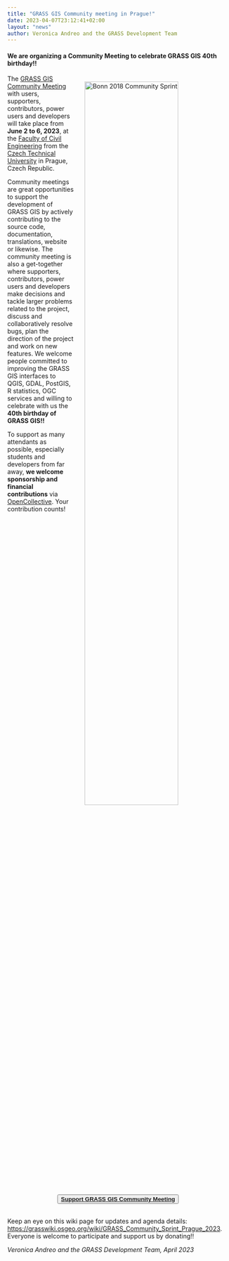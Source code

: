 ```yaml
---
title: "GRASS GIS Community meeting in Prague!"
date: 2023-04-07T23:12:41+02:00
layout: "news"
author: Veronica Andreo and the GRASS Development Team
---
```


#### We are organizing a **Community Meeting** to celebrate GRASS GIS 40th birthday!! 

<a href="/images/news/grass_sprint2018_bonn_fotowall_medium.jpg">
  <img src="/images/news/grass_sprint2018_bonn_fotowall_medium.jpg"
   alt="Bonn 2018 Community Sprint"
   title="Bonn 2018 Community Sprint"
   width="65%" style="float:right;padding-left:25px;padding-top:15px">
</a>

The [GRASS GIS Community Meeting](https://grasswiki.osgeo.org/wiki/GRASS_Community_Sprint_Prague_2023) 
with users, supporters, contributors, power users and developers 
will take place from **June 2 to 6, 2023**, at the 
[Faculty of Civil Engineering](https://www.fsv.cvut.cz/?lang=en) 
from the [Czech Technical University](https://www.cvut.cz/en) in Prague, Czech Republic.

Community meetings are great opportunities to support the development of GRASS GIS by 
actively contributing to the source code, documentation, translations, website or likewise. 
The community meeting is also a get-together where supporters, contributors, power 
users and developers make decisions and tackle larger problems related to the project, discuss 
and collaboratively resolve bugs, plan the direction of the project and work on new features. 
We welcome people committed to improving the GRASS GIS interfaces to QGIS, GDAL, 
PostGIS, R statistics, OGC services and willing to celebrate with us the 
**40th birthday of GRASS GIS!!**

To support as many attendants as possible, especially students and developers from far away, 
**we welcome sponsorship and financial contributions** via [OpenCollective](https://opencollective.com/osgeo/projects/grass).
Your contribution counts!

<br>
<div align="center">
<button class="btn btn-primary">
<b><a href="https://opencollective.com/grass/contribute" target="_blank">Support GRASS GIS Community Meeting</a></b>
</button>
</div>

<br>

Keep an eye on this wiki page for updates and agenda details:
<https://grasswiki.osgeo.org/wiki/GRASS_Community_Sprint_Prague_2023>. 
Everyone is welcome to participate and support us by donating!!


*Veronica Andreo and the GRASS Development Team, April 2023*